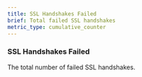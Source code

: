 ```yaml
---
title: SSL Handshakes Failed
brief: Total failed SSL handshakes
metric_type: cumulative_counter
---
```

### SSL Handshakes Failed
The total number of failed SSL handshakes.
